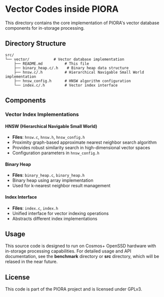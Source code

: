 # Vector Codes inside PIORA

This directory contains the core implementation of PIORA's vector database components for in-storage processing.

## Directory Structure

```
src/
└── vector/           # Vector database implementation
    ├── README.md          # This file
    ├── binary_heap.c/.h    # Binary heap data structure
    ├── hnsw.c/.h          # Hierarchical Navigable Small World implementation
    ├── hnsw_config.h      # HNSW algorithm configuration
    └── index.c/.h         # Vector index interface
```

## Components

### Vector Index Implementations

#### HNSW (Hierarchical Navigable Small World)
- **Files**: `hnsw.c`, `hnsw.h`, `hnsw_config.h`
- Proximity graph-based approximate nearest neighbor search algorithm
- Provides robust similarity search in high-dimensional vector spaces
- Configuration parameters in `hnsw_config.h`

#### Binary Heap
- **Files**: `binary_heap.c`, `binary_heap.h`
- Binary heap using array implementation
- Used for k-nearest neighbor result management

#### Index Interface
- **Files**: `index.c`, `index.h`
- Unified interface for vector indexing operations
- Abstracts different index implementations

## Usage

This source code is designed to run on Cosmos+ OpenSSD hardware with in-storage processing capabilities. For detailed usage and API documentation, see the __benchmark__ directory or __src__ directory, which will be relased in the near future.

## License
This code is part of the PIORA project and is licensed under GPLv3.